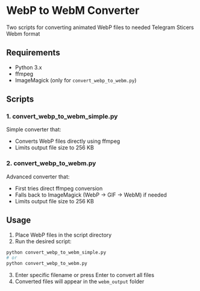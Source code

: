 # WebP to WebM Converter

Two scripts for converting animated WebP files to needed Telegram Sticers Webm format

## Requirements

- Python 3.x
- ffmpeg
- ImageMagick (only for `convert_webp_to_webm.py`)

## Scripts

### 1. convert_webp_to_webm_simple.py
Simple converter that:
- Converts WebP files directly using ffmpeg
- Limits output file size to 256 KB

### 2. convert_webp_to_webm.py
Advanced converter that:
- First tries direct ffmpeg conversion
- Falls back to ImageMagick (WebP → GIF → WebM) if needed
- Limits output file size to 256 KB

## Usage

1. Place WebP files in the script directory
2. Run the desired script:
```bash
python convert_webp_to_webm_simple.py
# or
python convert_webp_to_webm.py
```
3. Enter specific filename or press Enter to convert all files
4. Converted files will appear in the `webm_output` folder
